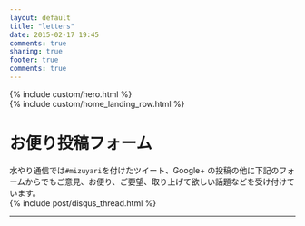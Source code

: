 ```yaml
---
layout: default
title: "letters"
date: 2015-02-17 19:45
comments: true
sharing: true
footer: true
comments: true
---
```


<div class="home-page">
  <div class="hero">
    {% include custom/hero.html %}
  </div>

  <div class="home-field">
    <div class="home-landing her-row">
      <div class="container">
        <div class="row">
          {% include custom/home_landing_row.html %}
        </div>
      </div>
    </div>
  </div>

  <div class="article-list">
    <div class="container">
      <div class="row">
        <div class="col-md-offset-3 col-md-6">
          <h1>お便り投稿フォーム</h2>
          <div>
            水やり通信では<code>#mizuyari</code>を付けたツイート、Google+ の投稿の他に下記のフォームからでもご意見、お便り、ご要望、取り上げて欲しい話題などを受け付けています。
          </div>
          <section>
            <div id="disqus_thread" aria-live="polite">{% include post/disqus_thread.html %}</div>
          </section>
        </div>
      </div>
    </div>
  </div>


  <hr class="divider-short"/>
</div>
